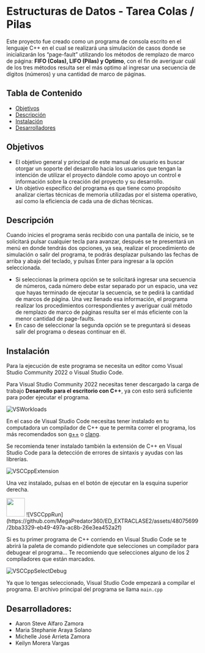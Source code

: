 # Estructuras de Datos - Tarea Colas / Pilas

Este proyecto fue creado como un programa de consola escrito en el lenguaje C++ en el cual se realizará una simulación de casos donde se inicializarán los “page-fault” utilizando los métodos de remplazo de marco de página: **FIFO (Colas), LIFO (Pilas) y Optimo**, con el fin de averiguar cuál de los tres métodos resulta ser el más optimo al ingresar una secuencia de dígitos (números) y una cantidad de marco de páginas.

## Tabla de Contenido
* [Objetivos](#objetivos)
* [Descripción](#descripción)
* [Instalación](#instalación)
* [Desarrolladores](#desarrolladores)

## Objetivos
- El objetivo general y principal de este manual de usuario es buscar otorgar un soporte del desarrollo hacia los usuarios que tengan la intención de utilizar el proyecto dándole como apoyo un control e información sobre la creación del proyecto y su desarrollo.
- Un objetivo específico del programa es que tiene como propósito analizar ciertas técnicas de memoria utilizadas por el sistema operativo, así como la eficiencia de cada una de dichas técnicas.

## Descripción
Cuando inicies el programa serás recibido con una pantalla de inicio, se te solicitará pulsar cualquier tecla para avanzar, después se te presentará un menú en donde tendrás dos opciones, ya sea, realizar el procedimiento de simulación o salir del programa, te podrás desplazar pulsando las fechas de arriba y abajo del teclado, y pulsas Enter para ingresar a la opción seleccionada.
- Si seleccionas la primera opción se te solicitará ingresar una secuencia de números, cada número debe estar separado por un espacio, una vez que hayas terminado de ejecutar la secuencia, se te pedirá la cantidad de marcos de página. Una vez llenado esa información, el programa realizar los procedimientos correspondientes y averiguar cuál método de remplazo de marco de páginas resulta ser el más eficiente con la menor cantidad de page-faults.
- En caso de seleccionar la segunda opción se te preguntará si deseas salir del programa o deseas continuar en él.

## Instalación
Para la ejecución de este programa se necesita un editor como Visual Studio Community 2022 o Visual Studio Code.

Para Visual Studio Community 2022 necesitas tener descargado la carga de trabajo **Desarrollo para el escritorio con C++**, ya con esto será suficiente para poder ejecutar el programa.

![VSWorkloads](https://github.com/MegaPredator360/ED_EXTRACLASE2/assets/48075699/9c66f062-e5f0-4618-8d0f-b274f8914515)

En el caso de Visual Studio Code necesitas tener instalado en tu computadora un compilador de C++ que te permita correr el programa, los más recomendados son [g++](https://www.msys2.org/) o [clang](https://clang.llvm.org/get_started.html).

Se recomienda tener instalado también la extensión de C++ en Visual Studio Code para la detección de errores de sintaxis y ayudas con las librerías. 

![VSCCppExtension](https://github.com/MegaPredator360/ED_EXTRACLASE2/assets/48075699/591a293a-9b7a-4106-84c7-79a5f4433640)

Una vez instalado, pulsas en el botón de ejecutar en la esquina superior derecha.

<img src="https://github.com/MegaPredator360/ED_EXTRACLASE2/assets/48075699/2bba3329-eb49-497a-ac8b-26e3ea452a2f" width="48">
![VSCCppRun](https://github.com/MegaPredator360/ED_EXTRACLASE2/assets/48075699/2bba3329-eb49-497a-ac8b-26e3ea452a2f)

Si es tu primer programa de C++ corriendo en Visual Studio Code se te abrirá la paleta de comando pidiendote que selecciones un compilador para debugear el programa...
Te recomiendo que selecciones alguno de los 2 compiladores que están marcados.

![VSCCppSelectDebug](https://github.com/MegaPredator360/ED_EXTRACLASE2/assets/48075699/1dc39b84-695f-4fb4-a1b4-cc8c3d479e96)

Ya que lo tengas seleccionado, Visual Studio Code empezará a compílar el programa. El archivo principal del programa se llama ```main.cpp```

## Desarrolladores:

* Aaron Steve Alfaro Zamora
* Maria Stephanie Araya Solano
* Michelle José Arrieta Zamora
* Keilyn Morera Vargas
